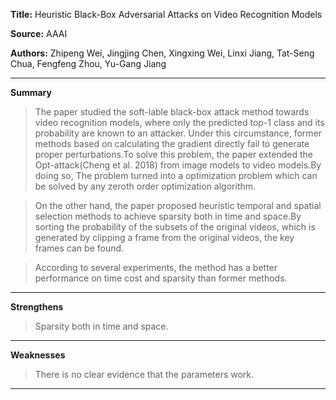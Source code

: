 **Title:** Heuristic Black-Box Adversarial Attacks on Video Recognition Models

**Source:** AAAI

**Authors:** Zhipeng Wei, Jingjing Chen, Xingxing Wei, Linxi Jiang, Tat-Seng Chua, Fengfeng Zhou, Yu-Gang Jiang

---

**Summary**

> The paper studied the soft-lable black-box attack method towards video recognition models, where only the predicted top-1 class and its probability are known to an attacker. Under this circumstance, former methods based on calculating the gradient directly fail to generate proper perturbations.To solve this problem, the paper extended the Opt-attack(Cheng et al. 2018) from image models to video models.By doing so, The problem turned into a optimization problem which can be solved by any zeroth order optimization algorithm.  

> On the other hand, the paper proposed heuristic temporal and spatial selection methods to achieve sparsity both in time and space.By sorting the probability of the subsets of the original videos, which is generated by clipping a frame from the original videos, the key frames can be found.  

> According to several experiments, the method has a better performance on time cost and sparsity than former methods.

---

**Strengthens**  

> Sparsity both in time and space.

---

**Weaknesses**  

> There is no clear evidence that the parameters work.

---


